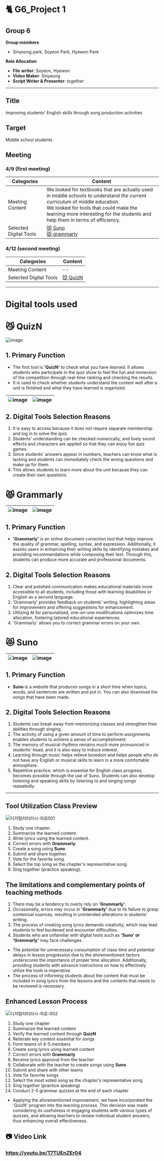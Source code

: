 # 🐈 G6_Project 1

## Group 6
**Group members**
- Sinyeong park, Soyeon Park, Hyewon Park 

**Role Allocation**
- **File writer**: Soyeon, Hyewon
- **Video Maker**: Sinyeong
- **Script Writer & Presenter**: together

---

## Title
Improving students' English skills through song production activities


## Target
Middle school students

## Meeting
### 4/9 (first meeting)
|Categories|Content|
|--|--|
|Meeting Content|We looked for textbooks that are actually used in middle schools to understand _the current curriculum_ of middle education.<br>We looked for tools that could make the learning more interesting for the students and help them in terms of efficiency.|
|Selected Digital Tools|[😻 Suno](https://suno.com/)<br>[😾 grammarly](https://www.grammarly.com/)|

### 4/12 (second meeting)
|Categories|Content|
|--|--|
|Meeting Content|--|
|Selected Digital Tools|[😼 QuizN](https://www.quizn.show/)|

---

# Digital tools used

# 😼 QuizN
![image](https://github.com/psy03/Group6/assets/165755681/3d124a4c-09ed-4aac-ac99-a85870fe5abc)

## 1. Primary Function
- The first tool is **'QuizN'** to check what you have learned. It allows students who participate in the quiz show to feel the fun and immersion of the competition through real-time ranking and checking the results. 
- It is used to check whether students understand the content well after a unit is finished and what they have learned is organized.

|![image](https://github.com/psy03/Group6/assets/165755681/fda7f338-de99-4e2f-b3b3-2ae112295e5c)|![image](https://github.com/psy03/Group6/assets/165755681/fb1dac74-cf09-41e4-abbe-206957d0a821)|
|--|--|


## 2. Digital Tools Selection Reasons
1) It is easy to access because it does not require separate membership and log in to solve the quiz. 
2) Students' understanding can be checked numerically, and lively sound effects and characters are applied so that they can enjoy fun quiz games. 
3) Since students' answers appear in numbers, teachers can know what is lacking and students can immediately check the wrong questions and make up for them. 
4) This allows students to learn more about the unit because they can create their own questions.


# 😾 Grammarly
|![image](https://github.com/psy03/Group6/assets/165755681/7e055407-8c4a-44e2-9e7c-b4053d9eaf51)|![image](https://github.com/psy03/Group6/assets/165755681/a7b7f2fc-64d7-48b2-88b2-909aac108c1f)|
|--|--|

## 1. Primary Function
- **'Grammarly'** is an online document correction tool that helps improve the quality of grammar, spelling, syntax, and expression. Additionally, it assists users in enhancing their writing skills by identifying mistakes and providing recommendations while composing their text. Through this, students can produce more accurate and professional documents.

## 2. Digital Tools Selection Reasons
1) Clear and polished communication makes educational materials more accessible to all students, including those with learning disabilities or English as a second language.  
2) 'Grammarly' provides feedback on students' writing, highlighting areas for improvement and offering suggestions for enhancement. 
3) Utilizing AI for personalized, one-on-one modifications optimizes time allocation, fostering tailored educational experiences. 
4) 'Grammarly' allows you to correct grammar errors on your own.


# 😻 Suno
|![image](https://github.com/psy03/Group6/assets/165755681/357cf846-9187-47f0-be30-506094edf4a5)|![image](https://github.com/psy03/Group6/assets/165755681/5c397e50-21bb-496b-b0be-2891ce32edc0)|
|--|--|

## 1. Primary Function
- **Suno** is a website that produces songs in a short time when topics, words, and sentences are written and put in. You can also download the songs that have been made.

## 2. Digital Tools Selection Reasons 
1)  Students can break away from memorizing classes and strengthen their abilities through singing. 
2)  The activity of using a given amount of time to perform assignments enables students to achieve a sense of accomplishment.
3)  The memory of musical rhythms remains much more pronounced in students' head, and it is also easy to induce interest.
4)  Learning through music helps relieve boredom and helps people who do not have any English or musical skills to learn in a more comfortable atmosphere.
5)  Repetitive practice, which is essential for English class progress, becomes possible through the use of Suno. Students can also develop listening and speaking skills by listening to and singing songs repeatedly.

---

## Tool Utilization Class Preview
![디지털리터러시-자료001](https://github.com/psy03/Group6/assets/165755681/60edd1f0-504f-44da-b3b7-8321973af653)

1)  Study one chapter.
2)  Summarize the learned content.
3)  Write lyrics using the learned content.
4)  Correct errors with **Grammarly**.
5)  Create a song using **Suno**.
6)  Submit and share together.
7)  Vote for the favorite song.
8)  Select the top song as the chapter's representative song.
9)  Sing together (practice speaking).


## The limitations and complementary points of teaching methods
1)  There may be a tendency to overly rely on **'Grammarly'**.
2)  Occasionally, errors may occur in **'Grammarly'** due to its failure to grasp contextual nuances, resulting in unintended alterations in students' writing.
3)  The process of creating song lyrics demands creativity, which may lead students to feel burdened and encounter difficulties.
4)  Students who are unfamiliar with digital tools such as **'Suno' or 'Grammarly'** may face challenges.

- The potential for unnecessary consumption of class time and potential delays in lesson progression due to the aforementioned factors underscores the importance of proper time allocation. Additionally, providing students with advance instructions on how to effectively utilize the tools is imperative.
- The process of informing students about the content that must be included in song lyrics from the lessons and the contents that needs to be reviewed is necessary.


## Enhanced Lesson Process
![디지털리터러시-자료-002](https://github.com/psy03/Group6/assets/165755681/b362733b-1803-450d-9386-1c1c18ae7cfe)

1)  Study one chapter
2)  Summarize the learned content
3)  Verify the learned content through **QuizN**
4)  Reiterate key content essential for songs
5)  Form teams of 4-5 members
6)  Create song lyrics using learned content
7)  Correct errors with **Grammarly**
8)  Receive lyrics approval from the teacher
9)  Collaborate with the teacher to create songs using **Suno**
10)  Submit and share with other teams
11)  Vote for favorite songs
12)  Select the most voted song as the chapter's representative song
13)  Sing together (practice speaking)
14)  Conduct 2-5 grammar quizzes at the end of each chapter

- Applying the aforementioned improvement, we have incorporated the 'QuizN' program into the learning process. This decision was made considering its usefulness in engaging students with various types of quizzes, and allowing teachers to review individual student answers, thus enhancing overall effectiveness.

## 📷 Video Link 
 
### https://youtu.be/T7TUEnZEr04
